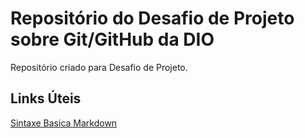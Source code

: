 # Repositório do Desafio de Projeto sobre Git/GitHub da DIO
Repositório criado para Desafio de Projeto.

## Links Úteis
[Sintaxe Basica Markdown](https://www.markdownguide.org/basic-syntax/)
